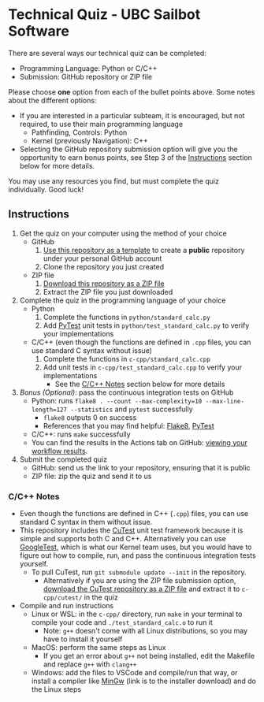 # Technical Quiz - UBC Sailbot Software

There are several ways our technical quiz can be completed:

- Programming Language: Python or C/C++
- Submission: GitHub repository or ZIP file

Please choose **one** option from each of the bullet points above. Some notes about the different options:

- If you are interested in a particular subteam, it is encouraged, but not required, to use their main programming language
    - Pathfinding, Controls: Python
    - Kernel (previously Navigation): C++
- Selecting the GitHub repository submission option will give you the opportunity to earn bonus points,
see Step 3 of the [Instructions](#instructions) section below for more details.

You may use any resources you find, but must complete the quiz individually. Good luck!

## Instructions

1. Get the quiz on your computer using the method of your choice
    - GitHub
        1. [Use this repository as a template](https://github.com/UBCSailbot/software-quiz/generate) to create a **public** repository under your personal GitHub account
        2. Clone the repository you just created
    - ZIP file
        1. [Download this repository as a ZIP file](https://github.com/UBCSailbot/software-quiz/archive/refs/heads/master.zip)
        2. Extract the ZIP file you just downloaded
2. Complete the quiz in the programming language of your choice
    - Python
        1. Complete the functions in `python/standard_calc.py`
        2. Add [PyTest](https://docs.pytest.org/en/6.2.x/getting-started.html) unit tests in `python/test_standard_calc.py` to verify your implementations
    - C/C++ (even though the functions are defined in `.cpp` files, you can use standard C syntax without issue)
        1. Complete the functions in `c-cpp/standard_calc.cpp`
        2. Add unit tests in `c-cpp/test_standard_calc.cpp` to verify your implementations
            * See the [C/C++ Notes](#cc-notes) section below for more details
3. *Bonus (Optional)*: pass the continuous integration tests on GitHub
    - Python: runs `flake8 . --count --max-complexity=10 --max-line-length=127 --statistics` and `pytest` successfully
        - `flake8` outputs 0 on success
        - References that you may find helpful: [Flake8](https://flake8.pycqa.org/en/latest/), [PyTest](https://docs.pytest.org/en/6.2.x/getting-started.html)
    - C/C++: runs `make` successfully
    - You can find the results in the Actions tab on GitHub: [viewing your workflow results](https://docs.github.com/en/actions/quickstart#viewing-your-workflow-results).
4. Submit the completed quiz
    - GitHub: send us the link to your repository, ensuring that it is public
    - ZIP file: zip the quiz and send it to us

### C/C++ Notes

- Even though the functions are defined in C++ (`.cpp`) files, you can use standard C syntax in them without issue.
- This repository includes the [CuTest](https://github.com/ennorehling/cutest) unit test framework because
it is simple and supports both C and C++. Alternatively you can use [GoogleTest](https://github.com/google/googletest),
which is what our Kernel team uses, but you would have to figure out how to compile, run, and pass the continuous integration tests yourself.
    - To pull CuTest, run `git submodule update --init` in the repository.
        - Alternatively if you are using the ZIP file submission option, [download the CuTest repository as a ZIP file](https://github.com/ennorehling/cutest/archive/refs/heads/master.zip) and extract it to `c-cpp/cutest/` in the quiz
- Compile and run instructions
    - Linux or WSL: in the `c-cpp/` directory, run `make` in your terminal to compile your code and `./test_standard_calc.o` to run it
        - Note: `g++` doesn't come with all Linux distributions, so you may have to install it yourself
    - MacOS: perform the same steps as Linux
        - If you get an error about `g++` not being installed, edit the Makefile and replace `g++` with `clang++`
    - Windows: add the files to VSCode and compile/run that way, or install a compiler like
    [MinGw](https://sourceforge.net/projects/mingw-w64/files/Toolchains%20targetting%20Win32/Personal%20Builds/mingw-builds/installer/mingw-w64-install.exe) (link is to the installer download) and do the Linux steps
